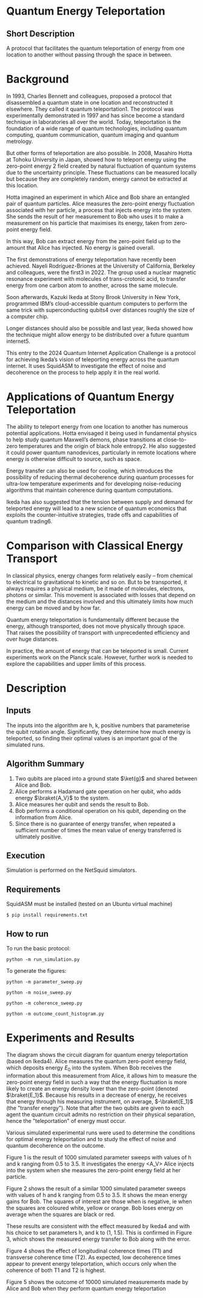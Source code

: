 # Quantum Energy Teleportation

## Short Description

A protocol that facilitates the quantum teleportation of energy from one location to another without passing through the space in between.


# Background

In 1993, Charles Bennett and colleagues, proposed a protocol that disassembled a quantum state in one location and reconstructed it elsewhere. They called it quantum teleportation1.  The protocol was experimentally demonstrated in 1997 and has since become a standard technique in laboratories all over the world. Today, teleportation is the foundation of a wide range of quantum technologies, including quantum computing, quantum communication, quantum imaging and quantum metrology.  

But other forms of teleportation are also possible. In 2008, Masahiro Hotta at Tohoku University in Japan, showed how to teleport energy using the zero-point energy 2 field created by natural fluctuation of quantum systems due to the uncertainty principle. These fluctuations can be measured locally but because they are completely random, energy cannot be extracted at this location. 

Hotta imagined an experiment in which Alice and Bob share an entangled pair of quantum particles. Alice measures the zero-point energy fluctuation associated with her particle, a process that injects energy into the system. She sends the result of her measurement to Bob who uses it to make a measurement on his particle that maximises its energy, taken from  zero-point energy field. 

In this way, Bob can extract energy from the zero-point field up to the amount that Alice has injected. No energy is gained overall. 

The first demonstrations of energy teleportation have recently been achieved. Nayeli Rodríguez-Briones at the University of California, Berkeley and colleagues, were the first3 in 2022. The group used a nuclear magnetic resonance experiment with molecules of trans-crotonic acid, to transfer energy from one carbon atom to another, across the same molecule. 

Soon afterwards, Kazuki Ikeda at Stony Brook University in New York, programmed IBM’s cloud-accessible quantum computers to perform the same trick with superconducting qubits4 over distances roughly the size of a computer chip. 

Longer distances should also be possible and last year, Ikeda showed how the technique might allow energy to be distributed over a future quantum internet5.
 
This entry to the 2024 Quantum Internet Application Challenge is a protocol for achieving Ikeda’s vision of teleporting energy across the quantum internet. It uses SquidASM to investigate the effect of noise and decoherence on the process to help apply it in the real world.
 

# Applications of Quantum Energy Teleportation 

The ability to teleport energy from one location to another has numerous potential applications. Hotta envisaged it being used in fundamental physics to help study quantum Maxwell’s demons, phase transitions at close-to-zero temperatures and the origin of black hole entropy2. He also suggested it could power quantum nanodevices, particularly in remote locations where energy is otherwise difficult to source, such as space. 

Energy transfer can also be used for cooling, which introduces the possibility of reducing thermal decoherence during quantum processes for ultra-low temperature experiments and for developing noise-reducing algorithms that maintain coherence during quantum computations. 

Ikeda has also suggested that the tension between supply and demand for teleported energy will lead to a new science of quantum economics that exploits the counter-intuitive strategies, trade offs and capabilities of quantum trading6. 

# Comparison with Classical Energy Transport

In classical physics, energy changes form relatively easily – from chemical to electrical to gravitational to kinetic and so on. But to be transported, it always requires a physical medium, be it made of molecules, electrons, photons or similar. This movement is associated with losses that depend on the medium and the distances involved and this ultimately limits how much energy can be moved and by how far. 

Quantum energy teleportation is fundamentally different because the energy, although transported, does not move physically through space. That raises the possibility of transport with unprecedented efficiency and over huge distances.  

In practice, the amount of energy that can be teleported is small. Current experiments work on the Planck scale. However, further work is needed to explore the capabilities and upper limits of this process.


# Description 

## Inputs

The inputs into the algorithm are h, k, positive numbers that parameterise the qubit rotation angle. Significantly, they determine how much energy is teleported, so finding their optimal values is an important goal of the simulated runs.

## Algorithm Summary

1. Two qubits are placed into a ground state $\ket{g}$ and shared between Alice and Bob.
2. Alice performs a Hadamard gate operation on her qubit, who adds energy $\braket{A_V}$ to the system.
3. Alice measures her qubit and sends the result to Bob.
4. Bob performs a conditional operation on his qubit, depending on the information from Alice.
5. Since there is no guarantee of energy transfer, when repeated a sufficient number of times the mean value of energy transferred is ultimately positive.

## Execution 

Simulation is performed on the NetSquid simulators.

## Requirements

SquidASM must be installed (tested on an Ubuntu virtual machine)
```
$ pip install requirements.txt
```

## How to run
To run the basic protocol:
```
python -m run_simulation.py
```
To generate the figures:
```
python -m parameter_sweep.py
```
```
python -m noise_sweep.py
```
```
python -m coherence_sweep.py
```
```
python -m outcome_count_histogram.py
```

# Experiments and Results

The diagram shows the circuit diagram for quantum energy teleportation (based on Ikeda4). Alice measures the quantum zero-point energy field, which deposits energy $E_0$ into the system. When Bob receives the information about this measurement from Alice, it allows him to measure the zero-point energy field in such a way that the energy fluctuation is more likely to create an energy density lower than the zero-point (denoted $\braket{E_1}$. Because his results in a decrease of energy, he receives that energy through his measuring instrument, on average, $-\braket{E_1}$ (the "transfer energy"). Note that after the two qubits are given to each agent the quantum circuit admits no restriction on their physical separation, hence the "teleportation" of energy must occur.

Various simulated experimental runs were used to determine the conditions for optimal energy teleportation and to study the effect of noise and quantum decoherence on the outcome. 

Figure 1 is the result of 1000 simulated parameter sweeps with values of h and k ranging from 0.5 to 3.5. It investigates the energy <A_V> Alice injects into the system when she measures the zero-point energy field at her particle. 

Figure 2 shows the result of a similar 1000 simulated parameter sweeps with values of h and k ranging from 0.5 to 3.5. It shows the mean energy gains for Bob. The squares of interest are those  when <E1> is negative, ie when the squares are coloured white, yellow or orange. Bob loses energy on average when the squares are black or red.  

These results are consistent with the effect measured by Ikeda4 and with his choice to set parameters h, and k to (1, 1.5). This is confirmed in Figure 3, which shows the measured energy transfer to Bob along with the error. 

Figure 4 shows the effect of longitudinal coherence times (T1) and transverse coherence time (T2). As expected, low decoherence times appear to prevent energy teleportation, which occurs only when the coherence of both T1 and T2 is highest. 
 
Figure 5 shows the outcome of 10000 simulated measurements made by Alice and Bob when they perform quantum energy teleportation
